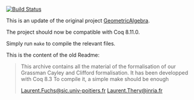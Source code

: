 [![Build Status](https://travis-ci.org/thery/GeometricAlgebra.svg?branch=master)](https://travis-ci.org/thery/GeometricAlgebra)

This is an update of the original project [GeometricAlgebra](http://www-sop.inria.fr/marelle/GeometricAlgebra/).

The project should now be compatible with Coq 8.11.0.

Simply run `make` to compile the relevant files.

This is the content of the old Readme:

>This archive contains all the material of the formalisation of our Grassman
>Cayley and Clifford formalisation. It has been developped with Coq 8.3
>To compile it, a simple make should be enough
>
>Laurent.Fuchs@sic.univ-poitiers.fr
>Laurent.Thery@inria.fr
